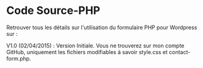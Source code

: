 Code Source-PHP
================

Retrouver tous les détails sur l'utilisation du formulaire PHP pour Wordpress sur : 

V1.0 (02/04/2015) : Version Initiale. Vous ne trouverez sur mon compte GitHub, uniquement les fichiers modifiables à savoir style.css et contact-form.php.
